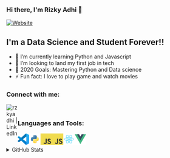 ### Hi there, I'm Rizky Adhi 👋 

[![Website](https://img.shields.io/website?label=frontend-rizky.web.app&style=for-the-badge&url=https%3A%2F%2Fcodestackr.com)](https://frontend-rizky.web.app)

## I'm a Data Science and Student Forever!!

- 🌱 I’m currently learning Python and Javascript
- 👯 I’m looking to land my first job in tech
- 🥅 2020 Goals: Mastering Python and Data science
- ⚡ Fun fact: I love to play game and watch movies

### Connect with me:

[<img align="left" alt="rzkyadhi | LinkedIn" width="30px" src="https://cdn.jsdelivr.net/npm/simple-icons@v3/icons/linkedin.svg" />][linkedin]

<br />

### Languages and Tools:

[<img align="left" alt="Visual Studio Code" width="30px" src="https://raw.githubusercontent.com/github/explore/80688e429a7d4ef2fca1e82350fe8e3517d3494d/topics/visual-studio-code/visual-studio-code.png" />][website]
[<img align="left" alt="Python" width="30px" src="https://raw.githubusercontent.com/github/explore/80688e429a7d4ef2fca1e82350fe8e3517d3494d/topics/python/python.png" />][website]
[<img align="left" alt="Javascript" width="30px" src="https://raw.githubusercontent.com/github/explore/80688e429a7d4ef2fca1e82350fe8e3517d3494d/topics/javascript/javascript.png" />][website]
[<img align="left" alt="Javascript" width="30px" src="https://raw.githubusercontent.com/github/explore/80688e429a7d4ef2fca1e82350fe8e3517d3494d/topics/javascript/javascript.png" />][website]
[<img align="left" alt="Javascript" width="30px" src="https://raw.githubusercontent.com/github/explore/80688e429a7d4ef2fca1e82350fe8e3517d3494d/topics/react/react.png" />][website]
[<img align="left" alt="Javascript" width="30px" src="https://raw.githubusercontent.com/github/explore/80688e429a7d4ef2fca1e82350fe8e3517d3494d/topics/vue/vue.png" />][website]

<br />
<br />

<details>
  <summary>GitHub Stats</summary>

  <img align="left" alt="rzkyadhi's GitHub Stats" src="https://github-readme-stats.vercel.app/api?username=rzkyadhi&show_icons=true" />

</details>

[website]: https://frontend-rizky.web.app
[linkedin]: https://www.linkedin.com/in/rzkyadhi/
[rzkyadhi's GitHub stats]: (https://github-readme-stats.vercel.app/api?username=rzkyadhi)